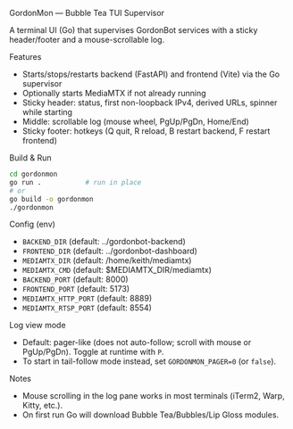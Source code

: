 GordonMon — Bubble Tea TUI Supervisor

A terminal UI (Go) that supervises GordonBot services with a sticky header/footer and a mouse-scrollable log.

Features
- Starts/stops/restarts backend (FastAPI) and frontend (Vite) via the Go supervisor
- Optionally starts MediaMTX if not already running
- Sticky header: status, first non-loopback IPv4, derived URLs, spinner while starting
- Middle: scrollable log (mouse wheel, PgUp/PgDn, Home/End)
- Sticky footer: hotkeys (Q quit, R reload, B restart backend, F restart frontend)

Build & Run
```bash
cd gordonmon
go run .           # run in place
# or
go build -o gordonmon
./gordonmon
```

Config (env)
- `BACKEND_DIR` (default: ../gordonbot-backend)
- `FRONTEND_DIR` (default: ../gordonbot-dashboard)
- `MEDIAMTX_DIR` (default: /home/keith/mediamtx)
- `MEDIAMTX_CMD` (default: $MEDIAMTX_DIR/mediamtx)
- `BACKEND_PORT` (default: 8000)
- `FRONTEND_PORT` (default: 5173)
- `MEDIAMTX_HTTP_PORT` (default: 8889)
- `MEDIAMTX_RTSP_PORT` (default: 8554)

Log view mode
- Default: pager-like (does not auto-follow; scroll with mouse or PgUp/PgDn). Toggle at runtime with `P`.
- To start in tail-follow mode instead, set `GORDONMON_PAGER=0` (or `false`).

Notes
- Mouse scrolling in the log pane works in most terminals (iTerm2, Warp, Kitty, etc.).
- On first run Go will download Bubble Tea/Bubbles/Lip Gloss modules.
